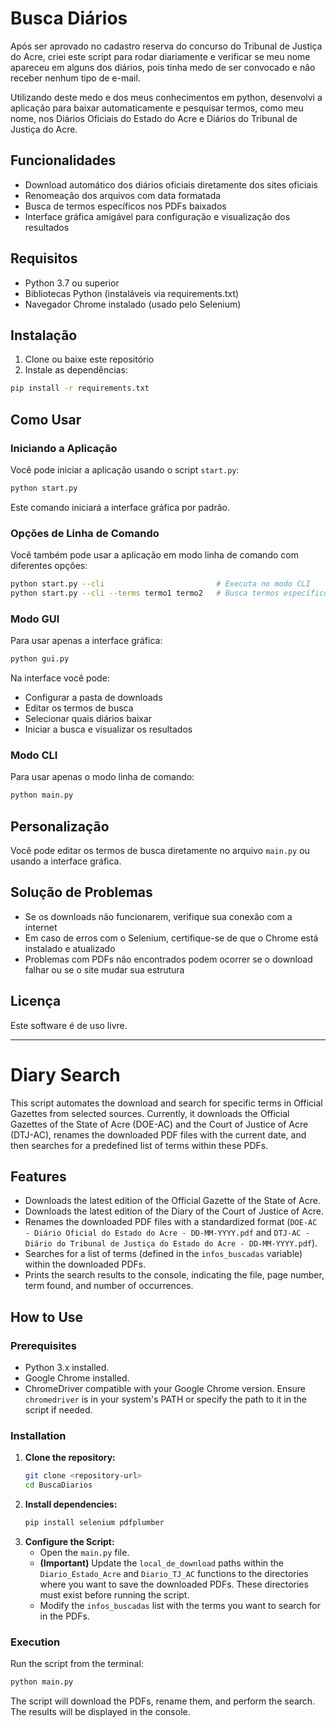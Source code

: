 # Busca Diários

Após ser aprovado no cadastro reserva do concurso do Tribunal de Justiça do Acre, criei este script para rodar diariamente e verificar se meu nome apareceu em alguns dos diários, pois tinha medo de ser convocado e não receber nenhum tipo de e-mail.

Utilizando deste medo e dos meus conhecimentos em python, desenvolvi a aplicação para baixar automaticamente e pesquisar termos, como meu nome,  nos Diários Oficiais do Estado do Acre e Diários do Tribunal de Justiça do Acre.

## Funcionalidades

- Download automático dos diários oficiais diretamente dos sites oficiais
- Renomeação dos arquivos com data formatada
- Busca de termos específicos nos PDFs baixados
- Interface gráfica amigável para configuração e visualização dos resultados

## Requisitos

- Python 3.7 ou superior
- Bibliotecas Python (instaláveis via requirements.txt)
- Navegador Chrome instalado (usado pelo Selenium)

## Instalação

1. Clone ou baixe este repositório
2. Instale as dependências:

```bash
pip install -r requirements.txt
```

## Como Usar

### Iniciando a Aplicação

Você pode iniciar a aplicação usando o script `start.py`:

```bash
python start.py
```

Este comando iniciará a interface gráfica por padrão.

### Opções de Linha de Comando

Você também pode usar a aplicação em modo linha de comando com diferentes opções:

```bash
python start.py --cli                         # Executa no modo CLI
python start.py --cli --terms termo1 termo2   # Busca termos específicos
```

### Modo GUI

Para usar apenas a interface gráfica:

```bash
python gui.py
```

Na interface você pode:

- Configurar a pasta de downloads
- Editar os termos de busca
- Selecionar quais diários baixar
- Iniciar a busca e visualizar os resultados

### Modo CLI

Para usar apenas o modo linha de comando:

```bash
python main.py
```

## Personalização

Você pode editar os termos de busca diretamente no arquivo `main.py` ou usando a interface gráfica.

## Solução de Problemas

- Se os downloads não funcionarem, verifique sua conexão com a internet
- Em caso de erros com o Selenium, certifique-se de que o Chrome está instalado e atualizado
- Problemas com PDFs não encontrados podem ocorrer se o download falhar ou se o site mudar sua estrutura

## Licença

Este software é de uso livre.

---

# Diary Search

This script automates the download and search for specific terms in Official Gazettes from selected sources. Currently, it downloads the Official Gazettes of the State of Acre (DOE-AC) and the Court of Justice of Acre (DTJ-AC), renames the downloaded PDF files with the current date, and then searches for a predefined list of terms within these PDFs.

## Features

- Downloads the latest edition of the Official Gazette of the State of Acre.
- Downloads the latest edition of the Diary of the Court of Justice of Acre.
- Renames the downloaded PDF files with a standardized format (`DOE-AC - Diário Oficial do Estado do Acre - DD-MM-YYYY.pdf` and `DTJ-AC - Diário do Tribunal de Justiça do Estado do Acre - DD-MM-YYYY.pdf`).
- Searches for a list of terms (defined in the `infos_buscadas` variable) within the downloaded PDFs.
- Prints the search results to the console, indicating the file, page number, term found, and number of occurrences.

## How to Use

### Prerequisites

- Python 3.x installed.
- Google Chrome installed.
- ChromeDriver compatible with your Google Chrome version. Ensure `chromedriver` is in your system's PATH or specify the path to it in the script if needed.

### Installation

1.  **Clone the repository:**
    ```bash
    git clone <repository-url>
    cd BuscaDiarios
    ```
2.  **Install dependencies:**
    ```bash
    pip install selenium pdfplumber
    ```
3.  **Configure the Script:**
    - Open the `main.py` file.
    - **(Important)** Update the `local_de_download` paths within the `Diario_Estado_Acre` and `Diario_TJ_AC` functions to the directories where you want to save the downloaded PDFs. These directories must exist before running the script.
    - Modify the `infos_buscadas` list with the terms you want to search for in the PDFs.

### Execution

Run the script from the terminal:

```bash
python main.py
```

The script will download the PDFs, rename them, and perform the search. The results will be displayed in the console.

